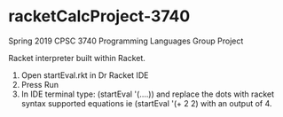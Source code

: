 # racketCalcProject-3740
Spring 2019 CPSC 3740 Programming Languages Group Project 

Racket interpreter built within Racket.

1) Open startEval.rkt in Dr Racket IDE
2) Press Run
3) In IDE terminal type: (startEval '(....)) and replace the dots with racket syntax supported equations
  ie (startEval '(+ 2 2) with an output of 4. 

